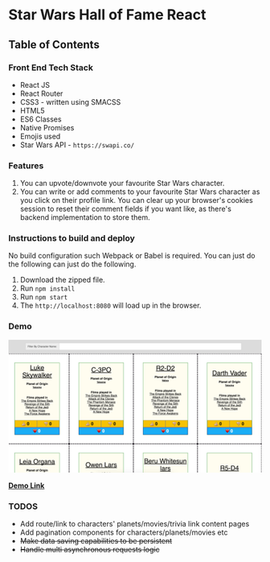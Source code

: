 # Star Wars Hall of Fame React

## Table of Contents

### Front End Tech Stack
- React JS
- React Router
- CSS3 - written using SMACSS 
- HTML5
- ES6 Classes
- Native Promises
- Emojis used
- Star Wars API - `https://swapi.co/`

### Features
1. You can upvote/downvote your favourite Star Wars character.
2. You can write or add comments to your favourite Star Wars character as you click on their profile link.  You can clear up your browser's cookies session to reset their comment fields if you want like, as there's backend implementation to store them.

### Instructions to build and deploy

No build configuration such Webpack or Babel is required.  You can just do the following
can just do the following.

1. Download the zipped file.
2. Run `npm install`
3. Run `npm start`
4. The `http://localhost:8080` will load up in the browser.

### Demo

[logo]: https://github.com/awongCM/star-wars-hall-of-fame-react/blob/master/public/Star_Wars_Hall_of_Fame_App.png
![alt text][logo]

**[Demo Link](https://star-wars-hall-of-fame-react.herokuapp.com/)**

### TODOS
- Add route/link to characters' planets/movies/trivia link content pages
- Add pagination components for characters/planets/movies etc
- ~~Make data saving capabilities to be persistent~~
- ~~Handle multi asynchronous requests logic~~ 
